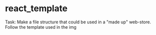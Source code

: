 # react_template
Task: 
Make a file structure that could be used in a "made up" web-store. 
Follow the template used in the img

